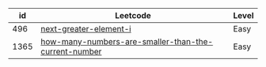 <table id="leetcode" class="table-auto">
  <thead>
    <tr>
      <th>id</th>
      <th>Leetcode</th>
      <th>Level</th>
    </tr>
  </thead>
  <tbody>
    <tr>
        <td>496</td>
        <td><a href="./src/solutions/s0496_next_greater_element_i"> next-greater-element-i</a></td>
        <td>Easy</td>
    </tr>
   <tr>
        <td>1365</td>
        <td><a href="./src/solutions/s1365_how_many_numbers_are_smaller_than_the_current_number"> how-many-numbers-are-smaller-than-the-current-number</a></td>
        <td>Easy</td>
    </tr>
